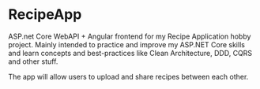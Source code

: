 # RecipeApp

ASP.net Core WebAPI + Angular frontend for my Recipe Application hobby project. Mainly intended to practice and improve my ASP.NET Core skills 
and learn concepts and best-practices like Clean Architecture, DDD, CQRS and other stuff.

The app will allow users to upload and share recipes between each other.
